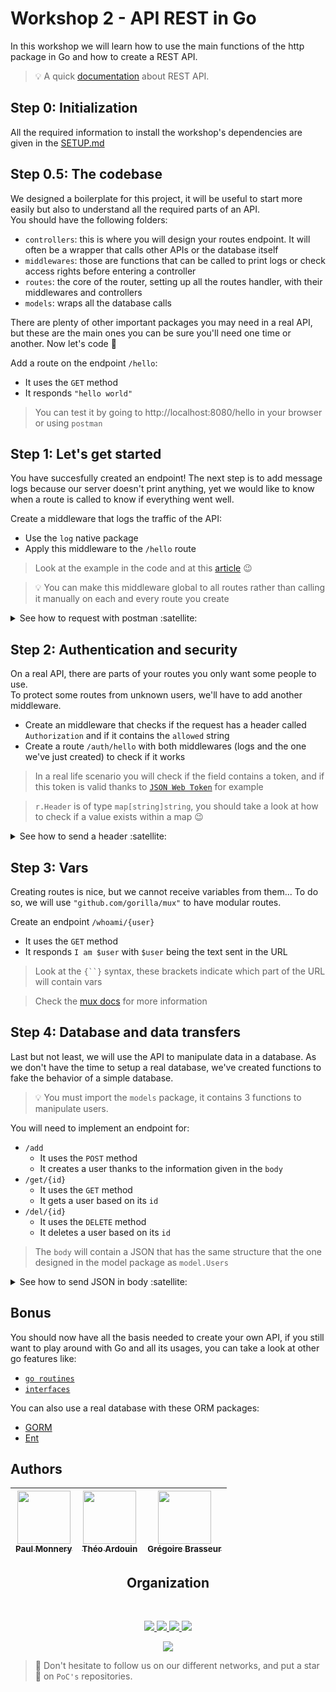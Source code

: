 # Workshop 2 - API REST in Go

In this workshop we will learn how to use the main functions of the http package in Go and how to create a REST API.

> :bulb: A quick [documentation](https://www.ibm.com/cloud/learn/rest-apis) about REST API.

## Step 0: Initialization

All the required information to install the workshop's dependencies are given in the [SETUP.md](./SETUP.md)

## Step 0.5: The codebase

We designed a boilerplate for this project, it will be useful to start more easily but also to understand all the required parts of an API.  
You should have the following folders:

- `controllers`: this is where you will design your routes endpoint. It will often be a wrapper that calls other APIs or the database itself
- `middlewares`: those are functions that can be called to print logs or check access rights before entering a controller
- `routes`: the core of the router, setting up all the routes handler, with their middlewares and controllers
- `models`: wraps all the database calls

There are plenty of other important packages you may need in a real API, but these are the main ones you can be sure you'll need one time or another. Now let's code :rocket:

Add a route on the endpoint `/hello`:
- It uses the `GET` method
- It responds `"hello world"`

> You can test it by going to http://localhost:8080/hello in your browser or using `postman`

## Step 1: Let's get started

You have succesfully created an endpoint!
The next step is to add message logs because our server doesn't print anything, yet we would like to know when a route is called to know if everything went well.

Create a middleware that logs the traffic of the API:
- Use the `log` native package
- Apply this middleware to the `/hello` route


> Look at the example in the code and at this [article](https://dev.to/karankumarshreds/middlewares-in-go-41j) :wink:

> :bulb: You can make this middleware global to all routes rather than calling it manually on each and every route you create

<details>
  <summary>See how to request with postman :satellite:</summary>

  Enter your URL and the method you wish to use in the titlebar and click `Send`.

  ![Seek](../../.github/go-http/seek.png)

  Then the result (if there is any) will be printed out at the bottom.

  ![Result](../../.github/go-http/result.png)

</details>

## Step 2: Authentication and security

On a real API, there are parts of your routes you only want some people to use.  
To protect some routes from unknown users, we'll have to add another middleware.

- Create an middleware that checks if the request has a header called `Authorization` and if it contains the `allowed` string
- Create a route `/auth/hello` with both middlewares (logs and the one we've just created) to check if it works

> In a real life scenario you will check if the field contains a token, and if this token is valid thanks to [`JSON Web Token`](https://jwt.io/introduction) for example

> `r.Header` is of type `map[string]string`, you should take a look at how to check if a value exists within a map :wink:

<details>

  <summary>See how to send a header :satellite:</summary>

  Go into the 3rd panel, there you will be able to create the headers that you want to send, toggle the checkbox to send them or not.

  ![Header](../../.github/go-http/header.png)

</details>

## Step 3: Vars

Creating routes is nice, but we cannot receive variables from them... To do so, we will use `"github.com/gorilla/mux"` to have modular routes.

Create an endpoint `/whoami/{user}`
- It uses the `GET` method
- It responds `I am $user` with `$user` being the text sent in the URL

> Look at the `{``}` syntax, these brackets indicate which part of the URL will contain vars

> Check the [mux docs](https://github.com/gorilla/mux/blob/master/README.md) for more information

## Step 4: Database and data transfers

Last but not least, we will use the API to manipulate data in a database. As we don't have the time to setup a real database, we've created functions to fake the behavior of a simple database.

> :bulb: You must import the `models` package, it contains 3 functions to manipulate users.

You will need to implement an endpoint for:

- `/add`
  - It uses the `POST` method
  - It creates a user thanks to the information given in the `body`
- `/get/{id}`
  - It uses the `GET` method
  - It gets a user based on its `id`
- `/del/{id}`
  - It uses the `DELETE` method
  - It deletes a user based on its `id`

> The `body` will contain a JSON that has the same structure that the one designed in the model package as `model.Users`

<details>

  <summary>See how to send JSON in body :satellite:</summary>

  Go into the 4th panel and select the `raw` option, then you can write your JSON (you can also copy this one).

  ![Body](../../.github/go-http/body.png)

  </details>

## Bonus

You should now have all the basis needed to create your own API, if you still want to play around with Go and all its usages, you can take a look at other go features like:
- [`go routines`](https://go.dev/tour/concurrency)
- [`interfaces`](https://gobyexample.com/interfaces)

You can also use a real database with these ORM packages:
- [GORM](https://github.com/go-gorm/gorm/)
- [Ent](https://github.com/facebookincubator/ent)

## Authors

| [<img src="https://github.com/PaulMonnery.png?size=85" width=85><br><sub>Paul Monnery</sub>](https://github.com/PaulMonnery) | [<img src="https://github.com/Qwexta.png?size=85" width=85><br><sub>Théo Ardouin</sub>](https://github.com/Qwexta) | [<img src="https://github.com/lerimeur.png?size=85" width=85><br><sub>Grégoire Brasseur</sub>](https://github.com/lerimeur)
| :---: | :---: | :---: |
<h2 align=center>
Organization
</h2>
<br/>
<p align='center'>
    <a href="https://www.linkedin.com/company/pocinnovation/mycompany/">
        <img src="https://img.shields.io/badge/LinkedIn-0077B5?style=for-the-badge&logo=linkedin&logoColor=white">
    </a>
    <a href="https://www.instagram.com/pocinnovation/">
        <img src="https://img.shields.io/badge/Instagram-E4405F?style=for-the-badge&logo=instagram&logoColor=white">
    </a>
    <a href="https://twitter.com/PoCInnovation">
        <img src="https://img.shields.io/badge/Twitter-1DA1F2?style=for-the-badge&logo=twitter&logoColor=white">
    </a>
    <a href="https://discord.com/invite/Yqq2ADGDS7">
        <img src="https://img.shields.io/badge/Discord-7289DA?style=for-the-badge&logo=discord&logoColor=white">
    </a>
</p>
<p align=center>
    <a href="https://www.poc-innovation.fr/">
        <img src="https://img.shields.io/badge/WebSite-1a2b6d?style=for-the-badge&logo=GitHub Sponsors&logoColor=white">
    </a>
</p>

> :rocket: Don't hesitate to follow us on our different networks, and put a star 🌟 on `PoC's` repositories.
